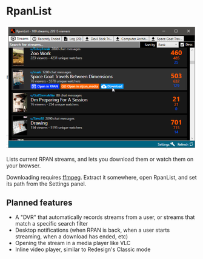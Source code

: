 # RpanList
![A screenshot](https://raw.githubusercontent.com/cilekli-link/RpanList/master/screenshot.png)

Lists current RPAN streams, and lets you download them or watch them on your browser.

Downloading requires [ffmpeg](https://ffmpeg.org/download.html). Extract it somewhere, open RpanList, and set its path from the Settings panel.

## Planned features
- A "DVR" that automatically records streams from a user, or streams that match a specific search filter 
- Desktop notifications (when RPAN is back, when a user starts streaming, when a download has ended, etc)
- Opening the stream in a media player like VLC
- Inline video player, similar to Redesign's Classic mode
